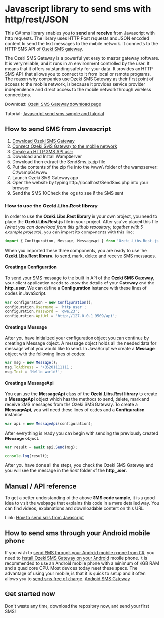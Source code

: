 # Javascript library to send sms with http/rest/JSON

This C# sms library enables you to **send** and **receive** from Javascript with http requests. The library uses HTTP Post requests and JSON encoded content to send the text messages to the mobile network. It connects to the HTTP SMS API of [Ozeki SMS gateway](https://ozeki-sms-gateway.com).

The Ozeki SMS Gateway is a powerful yet easy to master gateway software. It is very reliable, and it runs in an environment controlled by the user. It means that it offers outstanding safety for your data. It provides an HTTP SMS API, that allows you to connect to it from local or remote programs. The reason why companies use Ozeki SMS Gateway as their first point of access to the mobile network, is because it provides service provider independence and direct access to the mobile network through wireless connections.

Download: [Ozeki SMS Gateway download page](https://ozeki-sms-gateway.com/p_727-download-sms-gateway.html)

Tutorial: [Javascript send sms sample and tutorial](https://ozeki-sms-gateway.com/p_837-javascript-send-sms-with-the-http-rest-api-code-sample.html)

## How to  send SMS from Javascript

1. [Download Ozeki SMS Gateway](https://ozeki-sms-gateway.com/p_727-download-sms-gateway.html)
2. [Connect Ozeki SMS Gateway to the mobile network](https://ozeki-sms-gateway.com/p_70-mobile-network.html)
3. [Create an HTTP SMS API user](https://ozeki-sms-gateway.com/p_2102-create-an-http-sms-api-user-account.html)
4. Download and Install WampServer
5. Download then extract the SendSms.js.zip file
6. Put the contents of the zip file into the \www\ folder of the wampserver: C:\wamp64\www
7. Launch Ozeki SMS Gateway app
8. Open the website by typing http://localhost/SendSms.php into your browser
9. Send the SMS
10.Check the logs to see if the SMS sent 

### How to use the Ozeki.Libs.Rest library

In order to use the __Ozeki.Libs.Rest library__ in your own project, you need to place the __Ozeki.Libs.Rest.js__ file in your project.
After you've placed this file _(what you can download from this github repository, together with 5 example projects)_, you can import its components with this line:

```javascript
import { Configuration, Message, MessageApi } from 'Ozeki.Libs.Rest.js';
```
When you imported these three components, you are ready to use the __Ozeki.Libs.Rest library__, to send, mark, delete and receive SMS messages.

#### Creating a Configuration

To send your SMS message to the built in API of the __Ozeki SMS Gateway__, your client application needs to know the details of your __Gateway__ and the __http_user__.
We can define a __Configuration__ instance with these lines of codes in JavaScript.

```javascript
var configuration = new Configuration();
configuration.Username = 'http_user';
configuration.Password = 'qwe123';
configuration.ApiUrl = 'http://127.0.0.1:9509/api';
```

#### Creating a Message

After you have initialized your configuration object you can continue by creating a Message object.
A message object holds all the needed data for message what you would like to send.
In JavaScript we create a __Message__ object with the following lines of codes:

```javascript
var msg = new Message();
msg.ToAddress = '+36201111111';
msg.Text = 'Hello world!';
```

#### Creating a MessageApi

You can use the __MessageApi__ class of the __Ozeki.Libs.Rest library__ to create a __MessageApi__ object which has the methods to send, delete, mark and receive SMS messages from the Ozeki SMS Gateway.
To create a __MessageApi__, you will need these lines of codes and a __Configuration__ instance.

```javascript
var api = new MessageApi(configuration);
```

After everything is ready you can begin with sending the previously created __Message__ object:

```javascript
var result = await api.Send(msg);

console.log(result);
```

After you have done all the steps, you check the Ozeki SMS Gateway and you will see the message in the _Sent_ folder of the __http_user__.

## Manual / API reference
To get a better understanding of the above **SMS code sample**, it is a good idea to visit the webpage that explains this code in a more detailed way. You can find videos, explanations and downloadable content on this URL.

Link: [How to send sms from Javascript](https://ozeki-sms-gateway.com/p_837-javascript-send-sms-with-the-http-rest-api-code-sample.html)

## How to send sms through your Android mobile phone

If you wish to [send SMS through your Android mobile phone from C#](https://android-sms-gateway.com/), you need to [install Ozeki SMS Gateway on your Android](https://ozeki-sms-gateway.com/p_2847-how-to-install-ozeki-sms-gateway-on-android.html) mobile phone. It is recommended to use an Android mobile phone with a minimum of 4GB RAM and a quad core CPU. Most devices today meet these specs. The advantage of using your mobile, is that it is quick to setup and it often allows you to [send sms free of charge](https://android-sms-gateway.com/p_246-how-to-send-sms-free-of-charge.html).
[Android SMS Gateway](https://android-sms-gateway.com)

## Get started now

Don't waste any time, download the repository now, and send your first SMS!

